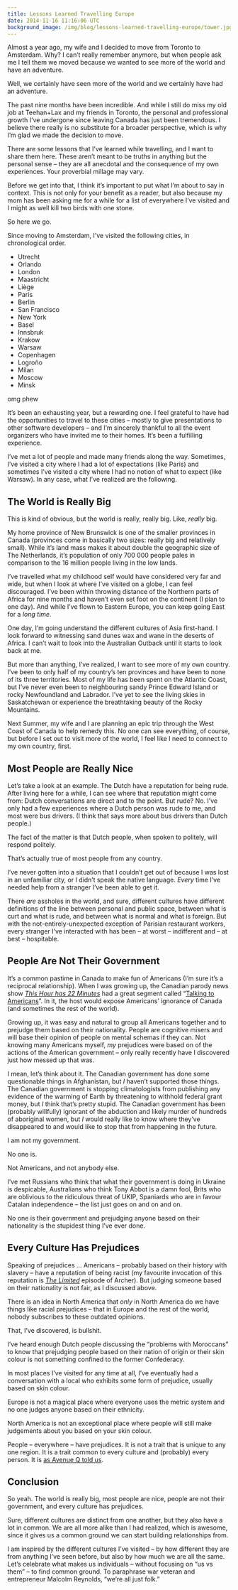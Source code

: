 ```yaml
---
title: Lessons Learned Travelling Europe
date: 2014-11-16 11:16:06 UTC
background_image: /img/blog/lessons-learned-travelling-europe/tower.jpg
---
```


Almost a year ago, my wife and I decided to move from Toronto to Amsterdam. Why? I can’t really remember anymore, but when people ask me I tell them we moved because we wanted to see more of the world and have an adventure. 

Well, we certainly have seen more of the world and we certainly have had an adventure. 

<!-- more -->

The past nine months have been incredible. And while I still do miss my old job at Teehan+Lax and my friends in Toronto, the personal and professional growth I’ve undergone since leaving Canada has just been tremendous. I believe there really is no substitute for a broader perspective, which is why I’m glad we made the decision to move. 

There are some lessons that I’ve learned while travelling, and I want to share them here. These aren’t meant to be truths in anything but the personal sense – they are all anecdotal and the consequence of my own experiences. Your proverbial millage may vary. 

Before we get into that, I think it’s important to put what I’m about to say in context. This is not only for your benefit as a reader, but also because my mom has been asking me for a while for a list of everywhere I’ve visited and I might as well kill two birds with one stone. 

So here we go. 

Since moving to Amsterdam, I’ve visited the following cities, in chronological order.

- Utrecht
- Orlando
- London
- Maastricht
- Liège
- Paris
- Berlin
- San Francisco
- New York
- Basel
- Innsbruk
- Krakow
- Warsaw
- Copenhagen
- Logroño
- Milan
- Moscow
- Minsk

omg phew

It’s been an exhausting year, but a rewarding one. I feel grateful to have had the opportunities to travel to these cities – mostly to give presentations to other software developers – and I’m sincerely thankful to all the event organizers who have invited me to their homes. It’s been a fulfilling experience. 

I’ve met a lot of people and made many friends along the way. Sometimes, I’ve visited a city where I had a lot of expectations (like Paris) and sometimes I’ve visited a city where I had no notion of what to expect (like Warsaw). In any case, what I’ve realized are the following. 

## The World is Really Big

This is kind of obvious, but the world is really, really big. Like, *really* big. 

My home province of New Brunswick is one of the smaller provinces in Canada (provinces come in basically two sizes: really big and relatively small). While it’s land mass makes it about double the geographic size of The Netherlands, it’s population of only 700 000 people pales in comparison to the 16 million people living in the low lands. 

I’ve travelled what my childhood self would have considered very far and wide, but when I look at where I’ve visited on a globe, I can feel discouraged. I’ve been within throwing distance of the Northern parts of Africa for nine months and haven’t even set foot on the continent (I plan to one day). And while I’ve flown to Eastern Europe, you can keep going East for a *long time*. 

One day, I’m going understand the different cultures of Asia first-hand. I look forward to witnessing sand dunes wax and wane in the deserts of Africa. I can’t wait to look into the Australian Outback until it starts to look back at me.

But more than anything, I’ve realized, I want to see more of my own country. I’ve been to only half of my country’s ten provinces and have been to none of its three territories. Most of my life has been spent on the Atlantic Coast, but I’ve never even been to neighbouring sandy Prince Edward Island or rocky Newfoundland and Labrador. I’ve yet to see the living skies in Saskatchewan or experience the breathtaking beauty of the Rocky Mountains. 

Next Summer, my wife and I are planning an epic trip through the West Coast of Canada to help remedy this. No one can see everything, of course, but before I set out to visit more of the world, I feel like I need to connect to my own country, first. 

## Most People are Really Nice

Let’s take a look at an example. The Dutch have a reputation for being rude. After living here for a while, I can see where that reputation might come from: Dutch conversations are direct and to the point. But rude? No. I’ve only had a few experiences where a Dutch person was rude to me, and most were bus drivers.  (I think that says more about bus drivers than Dutch people.)

The fact of the matter is that Dutch people, when spoken to politely, will respond politely. 

That’s actually true of most people from any country. 

I’ve never gotten into a situation that I couldn’t get out of because I was lost in an unfamiliar city, or I didn’t speak the native language. *Every* time I’ve needed help from a stranger I’ve been able to get it. 

There *are* assholes in the world, and sure, different cultures have different definitions of the line between personal and public space, between what is curt and what is rude, and between what is normal and what is foreign. But with the not-entirely-unexpected exception of Parisian restaurant workers, every stranger I’ve interacted with has been – at worst – indifferent and – at best – hospitable. 

## People Are Not Their Government

It’s a common pastime in Canada to make fun of Americans (I’m sure it’s a reciprocal relationship). When I was growing up, the Canadian parody news show *[This Hour has 22 Minutes](http://www.cbc.ca/22minutes/)* had a great segment called “[Talking to Americans](https://www.youtube.com/watch?v=gFgPX0hnNfA)”. In it, the host would expose Americans’ ignorance of Canada (and sometimes the rest of the world). 

Growing up, it was easy and natural to group all Americans together and to prejudge them based on their nationality. People are cognitive misers and will base their opinion of people on mental schemas if they can. Not knowing many Americans myself, *my* prejudices were based on of the actions of the American government – only really recently have I discovered just how messed up that was. 

I mean, let’s think about it. The Canadian government has done some questionable things in Afghanistan, but *I* haven’t supported those things. The Canadian government is stopping climatologists  from publishing any evidence of the warming of Earth by threatening to withhold federal grant money, but *I* think that’s pretty stupid. The Canadian government has been (probably willfully) ignorant of the abduction and likely murder of hundreds of aboriginal women, but *I* would really like to know where they’ve disappeared to and would like to stop that from happening in the future. 

I am not my government. 

No one is. 

Not Americans, and not anybody else. 

I’ve met Russians who think that what their government is doing in Ukraine is despicable, Australians who think Tony Abbot is a damn fool, Brits who are oblivious to the ridiculous threat of UKIP, Spaniards who are in favour Catalan independence – the list just goes on and on and on. 

No one is their government and prejudging anyone based on their nationality is the stupidest thing I’ve ever done. 

## Every Culture Has Prejudices

Speaking of prejudices … Americans – probably based on their history with slavery – have a reputation of being racist (my favourite invocation of this reputation is [*The Limited*](http://www.imdb.com/title/tt2207833/?ref_=ttep_ep6) episode of Archer). But judging someone based on their nationality is not fair, as I discussed above. 

There is an idea in North America that *only* in North America do we have things like racial prejudices – that in Europe and the rest of the world, nobody subscribes to these outdated opinions. 

That, I’ve discovered, is bullshit. 

I’ve heard enough Dutch people discussing the “problems with Moroccans” to know that prejudging people based on their nation of origin or their skin colour is not something confined to the former Confederacy. 

In most places I’ve visited for any time at all, I’ve eventually had a conversation with a local who exhibits some form of prejudice, usually based on skin colour. 

Europe is not a magical place where everyone uses the metric system and no one judges anyone based on their ethnicity. 

North America is not an exceptional place where people will still make judgements about you based on your skin colour. 

People – everywhere – have prejudices. It is not a trait that is unique to any one region. It is a trait common to every culture and (probably) every person. It is [as Avenue Q told us](https://www.youtube.com/watch?v=RovF1zsDoeM).

## Conclusion

So yeah. The world is really big, most people are nice, people are not their government, and every culture has prejudices. 

Sure, different cultures are distinct from one another, but they also have a lot in common. We are all more alike than I had realized, which is awesome, since it gives us a common ground we can start building relationships from. 

I am inspired by the different cultures I’ve visited – by how different they are from anything I’ve seen before, but also by how much we are all the same. Let’s celebrate what makes us individuals – without focusing on “us vs them” – to find common ground. To paraphrase war veteran and entrepreneur Malcolm Reynolds, “we’re all just folk.”
